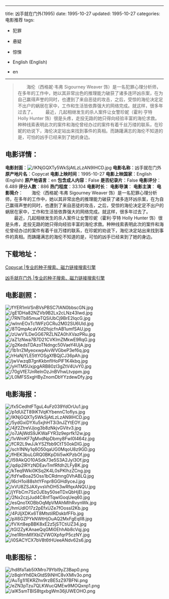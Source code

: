 
---
title: 凶手就在门外(1995)
date: 1995-10-27
updated: 1995-10-27
categories: 电影推荐
tags:
- 犯罪
- 悬疑
- 惊悚

- English (English)
- en
---


> 　　海伦（西格妮·韦弗 Sigourney Weaver 饰）是一名犯罪心理分析师，在多年的工作中，她以其非常出色的推理能力破获了诸多连环凶杀案，在为自己赢得声誉的同时，也遭到了来自恶徒的攻击，之后，受惊的海伦决定足不出户的蜗居在家中，工作和生活皆依靠强大的网络完成。就这样，很多年过去了。 　　最近，几起相继发生的杀人案件让女警珍妮（霍利·亨特 Holly Hunter 饰）很是头疼，走投无路的她只得向经验丰富的海伦求救。种种线索表明此次的案件和海伦曾经办过的案件有着千丝万缕的联系，在珍妮的劝说下，海伦决定站出来找到事件的真相。而踌躇满志的海伦不知道的是，可怕的凶手已经来到了她的身边。

## **电影详情**：

**电影封面**：<img src="https://image.tmdb.org/t/p/w200/lKNjGQXTy5WkSjAtLzLzAN9IHCD.jpg" alt="/lKNjGQXTy5WkSjAtLzLzAN9IHCD.jpg" title="/lKNjGQXTy5WkSjAtLzLzAN9IHCD.jpg">
**电影名称**：凶手就在门外
**原产地片名**：Copycat
**电影上映时间**：1995-10-27
**电影上映国家**：English (English)
**原产地语言**：en
**包含成人内容**：False
**是否纪录片**：False
**电影评分**：6.489
**评分人数**：886
**热门程度**：33.104
**电影时长**：
**电影导演**：
**电影主演**：
**电影简介**：　　海伦（西格妮·韦弗 Sigourney Weaver 饰）是一名犯罪心理分析师，在多年的工作中，她以其非常出色的推理能力破获了诸多连环凶杀案，在为自己赢得声誉的同时，也遭到了来自恶徒的攻击，之后，受惊的海伦决定足不出户的蜗居在家中，工作和生活皆依靠强大的网络完成。就这样，很多年过去了。 　　最近，几起相继发生的杀人案件让女警珍妮（霍利·亨特 Holly Hunter 饰）很是头疼，走投无路的她只得向经验丰富的海伦求救。种种线索表明此次的案件和海伦曾经办过的案件有着千丝万缕的联系，在珍妮的劝说下，海伦决定站出来找到事件的真相。而踌躇满志的海伦不知道的是，可怕的凶手已经来到了她的身边。

## **下载地址**：
[Copycat |专业的种子搜索、磁力链接搜索引擎](https://movie.amd794.com:2083/?search=Copycat&ordering=&mode=match_phrase&page_size=10&page=1)

[凶手就在门外 |专业的种子搜索、磁力链接搜索引擎](https://movie.amd794.com:2083/?search=%E5%87%B6%E6%89%8B%E5%B0%B1%E5%9C%A8%E9%97%A8%E5%A4%96&ordering=&mode=match_phrase&page_size=10&page=1)
 

## **电影剧照**：
<img src="https://image.tmdb.org/t/p/original/fYER1mVSnBVsPBSC7IAN0bbscGN.jpg" alt="/fYER1mVSnBVsPBSC7IAN0bbscGN.jpg" title="/fYER1mVSnBVsPBSC7IAN0bbscGN.jpg"><img src="https://image.tmdb.org/t/p/original/gE1DHa82NZVb9B2Lx2cLNz43Iwd.jpg" alt="/gE1DHa82NZVb9B2Lx2cLNz43Iwd.jpg" title="/gE1DHa82NZVb9B2Lx2cLNz43Iwd.jpg"><img src="https://image.tmdb.org/t/p/original/7RNTb85mueTQSiUbCj9BrE2IqcG.jpg" alt="/7RNTb85mueTQSiUbCj9BrE2IqcG.jpg" title="/7RNTb85mueTQSiUbCj9BrE2IqcG.jpg"><img src="https://image.tmdb.org/t/p/original/wInnEOxTc1WFzGCRu2M02SU6Uld.jpg" alt="/wInnEOxTc1WFzGCRu2M02SU6Uld.jpg" title="/wInnEOxTc1WFzGCRu2M02SU6Uld.jpg"><img src="https://image.tmdb.org/t/p/original/8TQmpAcaVXd2fojcfnAB1umfSAU.jpg" alt="/8TQmpAcaVXd2fojcfnAB1umfSAU.jpg" title="/8TQmpAcaVXd2fojcfnAB1umfSAU.jpg"><img src="https://image.tmdb.org/t/p/original/zUwV1LDeGG67RZLNZA0hXVazPRu.jpg" alt="/zUwV1LDeGG67RZLNZA0hXVazPRu.jpg" title="/zUwV1LDeGG67RZLNZA0hXVazPRu.jpg"><img src="https://image.tmdb.org/t/p/original/aZ1zNwa7B7D21CVKImZMkwE9RqG.jpg" alt="/aZ1zNwa7B7D21CVKImZMkwE9RqG.jpg" title="/aZ1zNwa7B7D21CVKImZMkwE9RqG.jpg"><img src="https://image.tmdb.org/t/p/original/g2KedsTDAzoTNdngc50VaeY4UjA.jpg" alt="/g2KedsTDAzoTNdngc50VaeY4UjA.jpg" title="/g2KedsTDAzoTNdngc50VaeY4UjA.jpg"><img src="https://image.tmdb.org/t/p/original/1b1rrZMyeoxwpAivWVGbeP3ef6q.jpg" alt="/1b1rrZMyeoxwpAivWVGbeP3ef6q.jpg" title="/1b1rrZMyeoxwpAivWVGbeP3ef6q.jpg"><img src="https://image.tmdb.org/t/p/original/rHaNjYLE5ttYOSgXfBQjCJ36pAh.jpg" alt="/rHaNjYLE5ttYOSgXfBQjCJ36pAh.jpg" title="/rHaNjYLE5ttYOSgXfBQjCJ36pAh.jpg"><img src="https://image.tmdb.org/t/p/original/jwVwzqB7gnKkbnfIHoPlF1K4kbq.jpg" alt="/jwVwzqB7gnKkbnfIHoPlF1K4kbq.jpg" title="/jwVwzqB7gnKkbnfIHoPlF1K4kbq.jpg"><img src="https://image.tmdb.org/t/p/original/yHTM5UxjpgARB80zI3gZtV4UvY0.jpg" alt="/yHTM5UxjpgARB80zI3gZtV4UvY0.jpg" title="/yHTM5UxjpgARB80zI3gZtV4UvY0.jpg"><img src="https://image.tmdb.org/t/p/original/70gVfE7JnRelnOzJnBVhwLtvppm.jpg" alt="/70gVfE7JnRelnOzJnBVhwLtvppm.jpg" title="/70gVfE7JnRelnOzJnBVhwLtvppm.jpg"><img src="https://image.tmdb.org/t/p/original/L0MFSSxgHByZnomDbYYzdewDfy.jpg" alt="/L0MFSSxgHByZnomDbYYzdewDfy.jpg" title="/L0MFSSxgHByZnomDbYYzdewDfy.jpg">

## **电影海报**：
<img src="https://image.tmdb.org/t/p/original/fx5CedhtFTguL4uFz039YdOrUu1.jpg" alt="/fx5CedhtFTguL4uFz039YdOrUu1.jpg" title="/fx5CedhtFTguL4uFz039YdOrUu1.jpg"><img src="https://image.tmdb.org/t/p/original/p1dUiZT89iK1VqKYbennC1ofIys.jpg" alt="/p1dUiZT89iK1VqKYbennC1ofIys.jpg" title="/p1dUiZT89iK1VqKYbennC1ofIys.jpg"><img src="https://image.tmdb.org/t/p/original/lKNjGQXTy5WkSjAtLzLzAN9IHCD.jpg" alt="/lKNjGQXTy5WkSjAtLzLzAN9IHCD.jpg" title="/lKNjGQXTy5WkSjAtLzLzAN9IHCD.jpg"><img src="https://image.tmdb.org/t/p/original/5ydGxiDYXu5xjhHT3i3nJZYtEOY.jpg" alt="/5ydGxiDYXu5xjhHT3i3nJZYtEOY.jpg" title="/5ydGxiDYXu5xjhHT3i3nJZYtEOY.jpg"><img src="https://image.tmdb.org/t/p/original/4jf2ZtreVJjog3b8zNkjvGVitv3.jpg" alt="/4jf2ZtreVJjog3b8zNkjvGVitv3.jpg" title="/4jf2ZtreVJjog3b8zNkjvGVitv3.jpg"><img src="https://image.tmdb.org/t/p/original/o7JAjWdS9JKWaFYR3z9eprfk12w.jpg" alt="/o7JAjWdS9JKWaFYR3z9eprfk12w.jpg" title="/o7JAjWdS9JKWaFYR3z9eprfk12w.jpg"><img src="https://image.tmdb.org/t/p/original/1vWmKF7gMvdNpDbmy8FwI0I464z.jpg" alt="/1vWmKF7gMvdNpDbmy8FwI0I464z.jpg" title="/1vWmKF7gMvdNpDbmy8FwI0I464z.jpg"><img src="https://image.tmdb.org/t/p/original/fCR2L9wJJkYSZfbb9CtT50okDlG.jpg" alt="/fCR2L9wJJkYSZfbb9CtT50okDlG.jpg" title="/fCR2L9wJJkYSZfbb9CtT50okDlG.jpg"><img src="https://image.tmdb.org/t/p/original/sch1NNy1q6O50qaUG0MqoU8z9GD.jpg" alt="/sch1NNy1q6O50qaUG0MqoU8z9GD.jpg" title="/sch1NNy1q6O50qaUG0MqoU8z9GD.jpg"><img src="https://image.tmdb.org/t/p/original/fHEK3buLGRQ0BKpDIii5wKPzbOf.jpg" alt="/fHEK3buLGRQ0BKpDIii5wKPzbOf.jpg" title="/fHEK3buLGRQ0BKpDIii5wKPzbOf.jpg"><img src="https://image.tmdb.org/t/p/original/l59AkQO10ASdk73e5S3A2JyI3Of.jpg" alt="/l59AkQO10ASdk73e5S3A2JyI3Of.jpg" title="/l59AkQO10ASdk73e5S3A2JyI3Of.jpg"><img src="https://image.tmdb.org/t/p/original/qdip2lRYzNDEavTmfRfdh2LFyBK.jpg" alt="/qdip2lRYzNDEavTmfRfdh2LFyBK.jpg" title="/qdip2lRYzNDEavTmfRfdh2LFyBK.jpg"><img src="https://image.tmdb.org/t/p/original/kTeq9Wki0KSq2K4L0sPKIhzZCng.jpg" alt="/kTeq9Wki0KSq2K4L0sPKIhzZCng.jpg" title="/kTeq9Wki0KSq2K4L0sPKIhzZCng.jpg"><img src="https://image.tmdb.org/t/p/original/fdYwBoa25Oss1bCRdmng0VhABLQ.jpg" alt="/fdYwBoa25Oss1bCRdmng0VhABLQ.jpg" title="/fdYwBoa25Oss1bCRdmng0VhABLQ.jpg"><img src="https://image.tmdb.org/t/p/original/l6cH1oi88shtYFnpr8GGHdlyceJ.jpg" alt="/l6cH1oi88shtYFnpr8GGHdlyceJ.jpg" title="/l6cH1oi88shtYFnpr8GGHdlyceJ.jpg"><img src="https://image.tmdb.org/t/p/original/xVU8ZSJAXyvsVhDH53wRfqxANQU.jpg" alt="/xVU8ZSJAXyvsVhDH53wRfqxANQU.jpg" title="/xVU8ZSJAXyvsVhDH53wRfqxANQU.jpg"><img src="https://image.tmdb.org/t/p/original/jYFbCm7SzOJEby50seTDxQbHjEl.jpg" alt="/jYFbCm7SzOJEby50seTDxQbHjEl.jpg" title="/jYFbCm7SzOJEby50seTDxQbHjEl.jpg"><img src="https://image.tmdb.org/t/p/original/2Nx2czjJud4C8nfTqwlGoqUeq60.jpg" alt="/2Nx2czjJud4C8nfTqwlGoqUeq60.jpg" title="/2Nx2czjJud4C8nfTqwlGoqUeq60.jpg"><img src="https://image.tmdb.org/t/p/original/esQno1XOBbOqMpVMAhMIhRvynWk.jpg" alt="/esQno1XOBbOqMpVMAhMIhRvynWk.jpg" title="/esQno1XOBbOqMpVMAhMIhRvynWk.jpg"><img src="https://image.tmdb.org/t/p/original/hmUdlO17z2pEfxUZe7fOossI2Kb.jpg" alt="/hmUdlO17z2pEfxUZe7fOossI2Kb.jpg" title="/hmUdlO17z2pEfxUZe7fOossI2Kb.jpg"><img src="https://image.tmdb.org/t/p/original/4PJljXDKx6T8MtstilRDskbfFFb.jpg" alt="/4PJljXDKx6T8MtstilRDskbfFFb.jpg" title="/4PJljXDKx6T8MtstilRDskbfFFb.jpg"><img src="https://image.tmdb.org/t/p/original/pX6GZPYkNWtHjOuAQ2MxFgEqIl8.jpg" alt="/pX6GZPYkNWtHjOuAQ2MxFgEqIl8.jpg" title="/pX6GZPYkNWtHjOuAQ2MxFgEqIl8.jpg"><img src="https://image.tmdb.org/t/p/original/fVXrt8epBBK8xE2z5jSTCtiUZ34.jpg" alt="/fVXrt8epBBK8xE2z5jSTCtiUZ34.jpg" title="/fVXrt8epBBK8xE2z5jSTCtiUZ34.jpg"><img src="https://image.tmdb.org/t/p/original/tGl2ZyKAnaeQqGMi0EhhAb8cVqj.jpg" alt="/tGl2ZyKAnaeQqGMi0EhhAb8cVqj.jpg" title="/tGl2ZyKAnaeQqGMi0EhhAb8cVqj.jpg"><img src="https://image.tmdb.org/t/p/original/ne1RtmMIfXbIZVWOXpfqrP5czNY.jpg" alt="/ne1RtmMIfXbIZVWOXpfqrP5czNY.jpg" title="/ne1RtmMIfXbIZVWOXpfqrP5czNY.jpg"><img src="https://image.tmdb.org/t/p/original/i0SACYCX7bV8t6tHUeeANdv62s6.jpg" alt="/i0SACYCX7bV8t6tHUeeANdv62s6.jpg" title="/i0SACYCX7bV8t6tHUeeANdv62s6.jpg">

## **电影图标**：
<img src="https://image.tmdb.org/t/p/original/hd8faTab5lXMro79Ybl9yZ3Bap0.png" alt="/hd8faTab5lXMro79Ybl9yZ3Bap0.png" title="/hd8faTab5lXMro79Ybl9yZ3Bap0.png"><img src="https://image.tmdb.org/t/p/original/z8qlnYh6DkGtdS9iNHC8vXMlv3o.png" alt="/z8qlnYh6DkGtdS9iNHC8vXMlv3o.png" title="/z8qlnYh6DkGtdS9iNHC8vXMlv3o.png"><img src="https://image.tmdb.org/t/p/original/AuTg1l1EKRZhv9rzBE5zZ97BFNi.png" alt="/AuTg1l1EKRZhv9rzBE5zZ97BFNi.png" title="/AuTg1l1EKRZhv9rzBE5zZ97BFNi.png"><img src="https://image.tmdb.org/t/p/original/eZN3pTzu7QLKWucQMEw9MOQxnp1.png" alt="/eZN3pTzu7QLKWucQMEw9MOQxnp1.png" title="/eZN3pTzu7QLKWucQMEw9MOQxnp1.png"><img src="https://image.tmdb.org/t/p/original/aIK5smTBIS8tgxbgWm36jUWEOHO.png" alt="/aIK5smTBIS8tgxbgWm36jUWEOHO.png" title="/aIK5smTBIS8tgxbgWm36jUWEOHO.png">
